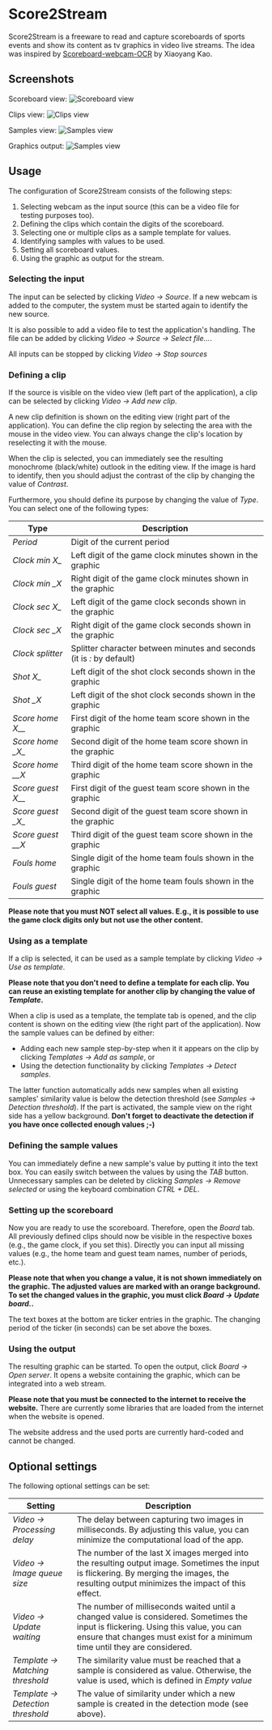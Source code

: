 # Score2Stream

Score2Stream is a freeware to read and capture scoreboards of sports events and show its content as tv graphics in video live streams. The idea was inspired by [Scoreboard-webcam-OCR](https://xy-kao.com/projects/scoreboard-ocr-with-python-webcam/) by Xiaoyang Kao.

## Screenshots

Scoreboard view:
![Scoreboard view](./Additionals/Images/Screenshot_ScoreboardView.png)

Clips view:
![Clips view](./Additionals/Images/Screenshot_ClipsView.png)

Samples view:
![Samples view](./Additionals/Images/Screenshot_SamplesView.png)

Graphics output:
![Samples view](./Additionals/Images/Screenshot_Graphics.png)

## Usage

The configuration of Score2Stream consists of the following steps:

1. Selecting webcam as the input source (this can be a video file for testing purposes too).
2. Defining the clips which contain the digits of the scoreboard.
3. Selecting one or multiple clips as a sample template for values.
4. Identifying samples with values to be used.
5. Setting all scoreboard values.
6. Using the graphic as output for the stream.

### Selecting the input

The input can be selected by clicking *Video -> Source*. If a new webcam is added to the computer, the system must be started again to identify the new source.

It is also possible to add a video file to test the application's handling. The file can be added by clicking *Video -> Source -> Select file...*.

All inputs can be stopped by clicking *Video -> Stop sources*

### Defining a clip

If the source is visible on the video view (left part of the application), a clip can be selected by clicking *Video -> Add new clip*.

A new clip definition is shown on the editing view (right part of the application). You can define the clip region by selecting the area with the mouse in the video view. You can always change the clip's location by reselecting it with the mouse.

When the clip is selected, you can immediately see the resulting monochrome (black/white) outlook in the editing view. If the image is hard to identify, then you should adjust the contrast of the clip by changing the value of *Contrast*.

Furthermore, you should define its purpose by changing the value of *Type*. You can select one of the following types:

| Type 					| Description 															|
|-----------------------|-----------------------------------------------------------------------|
| *Period*				| Digit of the current period                                           |
| *Clock min X\_*		| Left digit of the game clock minutes shown in the graphic             |
| *Clock min \_X*		| Right digit of the game clock minutes shown in the graphic			|
| *Clock sec X\_*		| Left digit of the game clock seconds shown in the graphic				|
| *Clock sec \_X*		| Right digit of the game clock seconds shown in the graphic			|
| *Clock splitter*		| Splitter character between minutes and seconds (it is *:* by default)	|
| *Shot X\_*			| Left digit of the shot clock seconds shown in the graphic             |
| *Shot \_X*			| Left digit of the shot clock seconds shown in the graphic             |
| *Score home X\_\_*	| First digit of the home team score shown in the graphic               |
| *Score home \_X\_*	| Second digit of the home team score shown in the graphic              |
| *Score home \_\_X*	| Third digit of the home team score shown in the graphic               |
| *Score guest X\_\_*	| First digit of the guest team score shown in the graphic              |
| *Score guest \_X\_*	| Second digit of the guest team score shown in the graphic             |
| *Score guest \_\_X*	| Third digit of the guest team score shown in the graphic              |
| *Fouls home*			| Single digit of the home team fouls shown in the graphic              |
| *Fouls guest*			| Single digit of the home team fouls shown in the graphic              |

**Please note that you must NOT select all values. E.g., it is possible to use the game clock digits only but not use the other content.**

### Using as a template

If a clip is selected, it can be used as a sample template by clicking *Video -> Use as template*.

**Please note that you don't need to define a template for each clip. You can reuse an existing template for another clip by changing the value of *Template*.**

When a clip is used as a template, the template tab is opened, and the clip content is shown on the editing view (the right part of the application). Now the sample values can be defined by either:
* Adding each new sample step-by-step when it it appears on the clip by clicking *Templates -> Add as sample*, or
* Using the detection functionality by clicking *Templates -> Detect samples*.

The latter function automatically adds new samples when all existing samples' similarity value is below the detection threshold (see *Samples -> Detection threshold*). If the part is activated, the sample view on the right side has a yellow background. **Don't forget to deactivate the detection if you have once collected enough values ;-)**

### Defining the sample values

You can immediately define a new sample's value by putting it into the text box. You can easily switch between the values by using the *TAB* button. Unnecessary samples can be deleted by clicking *Samples -> Remove selected* or using the keyboard combination *CTRL + DEL*.

### Setting up the scoreboard

Now you are ready to use the scoreboard. Therefore, open the *Board* tab. All previously defined clips should now be visible in the respective boxes (e.g., the game clock, if you set this). Directly you can input all missing values (e.g., the home team and guest team names, number of periods, etc.).

**Please note that when you change a value, it is not shown immediately on the graphic. The adjusted values are marked with an orange background. To set the changed values in the graphic, you must click *Board -> Update board.*.**

The text boxes at the bottom are ticker entries in the graphic. The changing period of the ticker (in seconds) can be set above the boxes.

### Using the output

The resulting graphic can be started. To open the output, click *Board -> Open server*. It opens a website containing the graphic, which can be integrated into a web stream.

**Please note that you must be connected to the internet to receive the website.** There are currently some libraries that are loaded from the internet when the website is opened.

The website address and the used ports are currently hard-coded and cannot be changed.

## Optional settings

The following optional settings can be set:

| Setting							| Description	|
|-----------------------------------|---------------|
| *Video -> Processing delay*		| The delay between capturing two images in milliseconds. By adjusting this value, you can minimize the computational load of the app. |
| *Video -> Image queue size*		| The number of the last X images merged into the resulting output image. Sometimes the input is flickering. By merging the images, the resulting output minimizes the impact of this effect. |
| *Video -> Update waitíng*			| The number of milliseconds waited until a changed value is considered. Sometimes the input is flickering. Using this value, you can ensure that changes must exist for a minimum time until they are considered. |
| *Template -> Matching threshold*	| The similarity value must be reached that a sample is considered as value. Otherwise, the value is used, which is defined in *Empty value* |
| *Template -> Detection threshold*	| The value of similarity under which a new sample is created in the detection mode (see above). |